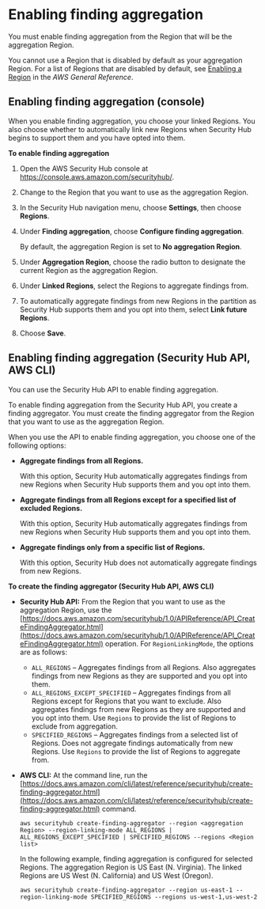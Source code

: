 # Enabling finding aggregation<a name="finding-aggregation-enable"></a>

You must enable finding aggregation from the Region that will be the aggregation Region\.

You cannot use a Region that is disabled by default as your aggregation Region\. For a list of Regions that are disabled by default, see [Enabling a Region](https://docs.aws.amazon.com/general/latest/gr/rande-manage.html#rande-manage-enable) in the *AWS General Reference*\.

## Enabling finding aggregation \(console\)<a name="finding-aggregation-enable-console"></a>

When you enable finding aggregation, you choose your linked Regions\. You also choose whether to automatically link new Regions when Security Hub begins to support them and you have opted into them\.

**To enable finding aggregation**

1. Open the AWS Security Hub console at [https://console\.aws\.amazon\.com/securityhub/](https://console.aws.amazon.com/securityhub/)\.

1. Change to the Region that you want to use as the aggregation Region\.

1. In the Security Hub navigation menu, choose **Settings**, then choose **Regions**\.

1. Under **Finding aggregation**, choose **Configure finding aggregation**\.

   By default, the aggregation Region is set to **No aggregation Region**\.

1. Under **Aggregation Region**, choose the radio button to designate the current Region as the aggregation Region\.

1. Under **Linked Regions**, select the Regions to aggregate findings from\.

1. To automatically aggregate findings from new Regions in the partition as Security Hub supports them and you opt into them, select **Link future Regions**\.

1. Choose **Save**\.

## Enabling finding aggregation \(Security Hub API, AWS CLI\)<a name="finding-aggregation-enable-api"></a>

You can use the Security Hub API to enable finding aggregation\.

To enable finding aggregation from the Security Hub API, you create a finding aggregator\. You must create the finding aggregator from the Region that you want to use as the aggregation Region\.

When you use the API to enable finding aggregation, you choose one of the following options:
+ **Aggregate findings from all Regions\.**

  With this option, Security Hub automatically aggregates findings from new Regions when Security Hub supports them and you opt into them\.
+ **Aggregate findings from all Regions except for a specified list of excluded Regions\.**

  With this option, Security Hub automatically aggregates findings from new Regions when Security Hub supports them and you opt into them\.
+ **Aggregate findings only from a specific list of Regions\.**

  With this option, Security Hub does not automatically aggregate findings from new Regions\.

**To create the finding aggregator \(Security Hub API, AWS CLI\)**
+ **Security Hub API:** From the Region that you want to use as the aggregation Region, use the [https://docs.aws.amazon.com/securityhub/1.0/APIReference/API_CreateFindingAggregator.html](https://docs.aws.amazon.com/securityhub/1.0/APIReference/API_CreateFindingAggregator.html) operation\. For `RegionLinkingMode`, the options are as follows:
  + `ALL_REGIONS` – Aggregates findings from all Regions\. Also aggregates findings from new Regions as they are supported and you opt into them\.
  + `ALL_REGIONS_EXCEPT_SPECIFIED` – Aggregates findings from all Regions except for Regions that you want to exclude\. Also aggregates findings from new Regions as they are supported and you opt into them\. Use `Regions` to provide the list of Regions to exclude from aggregation\.
  + `SPECIFIED_REGIONS` – Aggregates findings from a selected list of Regions\. Does not aggregate findings automatically from new Regions\. Use `Regions` to provide the list of Regions to aggregate from\.
+ **AWS CLI:** At the command line, run the [https://docs.aws.amazon.com/cli/latest/reference/securityhub/create-finding-aggregator.html](https://docs.aws.amazon.com/cli/latest/reference/securityhub/create-finding-aggregator.html) command\.

  ```
  aws securityhub create-finding-aggregator --region <aggregation Region> --region-linking-mode ALL_REGIONS | ALL_REGIONS_EXCEPT_SPECIFIED | SPECIFIED_REGIONS --regions <Region list>
  ```

  In the following example, finding aggregation is configured for selected Regions\. The aggregation Region is US East \(N\. Virginia\)\. The linked Regions are US West \(N\. California\) and US West \(Oregon\)\.

  ```
  aws securityhub create-finding-aggregator --region us-east-1 --region-linking-mode SPECIFIED_REGIONS --regions us-west-1,us-west-2
  ```